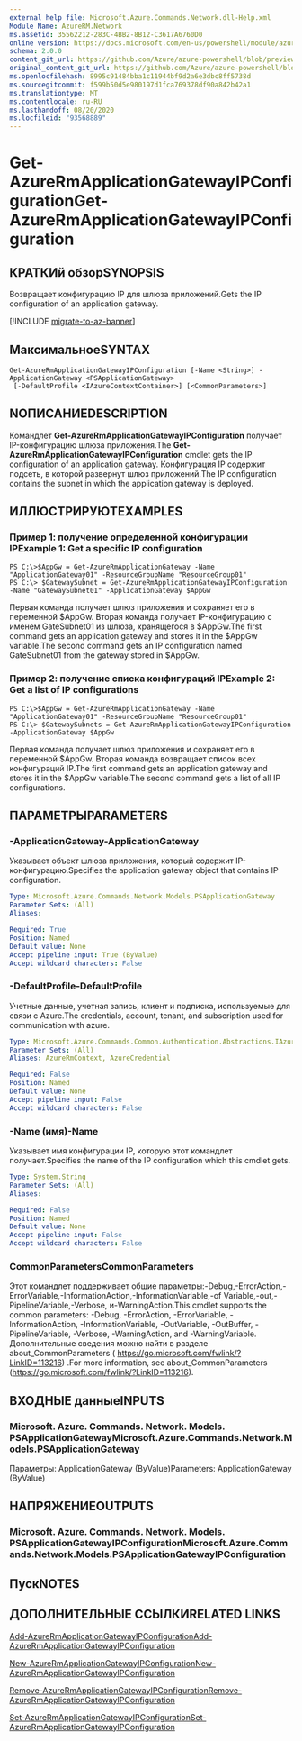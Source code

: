 ```yaml
---
external help file: Microsoft.Azure.Commands.Network.dll-Help.xml
Module Name: AzureRM.Network
ms.assetid: 35562212-283C-4BB2-8B12-C3617A6760D0
online version: https://docs.microsoft.com/en-us/powershell/module/azurerm.network/get-azurermapplicationgatewayipconfiguration
schema: 2.0.0
content_git_url: https://github.com/Azure/azure-powershell/blob/preview/src/ResourceManager/Network/Commands.Network/help/Get-AzureRmApplicationGatewayIPConfiguration.md
original_content_git_url: https://github.com/Azure/azure-powershell/blob/preview/src/ResourceManager/Network/Commands.Network/help/Get-AzureRmApplicationGatewayIPConfiguration.md
ms.openlocfilehash: 8995c91484bba1c11944bf9d2a6e3dbc8ff5738d
ms.sourcegitcommit: f599b50d5e980197d1fca769378df90a842b42a1
ms.translationtype: MT
ms.contentlocale: ru-RU
ms.lasthandoff: 08/20/2020
ms.locfileid: "93568889"
---
```

# <span data-ttu-id="3eb98-101">Get-AzureRmApplicationGatewayIPConfiguration</span><span class="sxs-lookup"><span data-stu-id="3eb98-101">Get-AzureRmApplicationGatewayIPConfiguration</span></span>

## <span data-ttu-id="3eb98-102">КРАТКИй обзор</span><span class="sxs-lookup"><span data-stu-id="3eb98-102">SYNOPSIS</span></span>
<span data-ttu-id="3eb98-103">Возвращает конфигурацию IP для шлюза приложений.</span><span class="sxs-lookup"><span data-stu-id="3eb98-103">Gets the IP configuration of an application gateway.</span></span>

[!INCLUDE [migrate-to-az-banner](../../includes/migrate-to-az-banner.md)]

## <span data-ttu-id="3eb98-104">Максимальное</span><span class="sxs-lookup"><span data-stu-id="3eb98-104">SYNTAX</span></span>

```
Get-AzureRmApplicationGatewayIPConfiguration [-Name <String>] -ApplicationGateway <PSApplicationGateway>
 [-DefaultProfile <IAzureContextContainer>] [<CommonParameters>]
```

## <span data-ttu-id="3eb98-105">NОПИСАНИЕ</span><span class="sxs-lookup"><span data-stu-id="3eb98-105">DESCRIPTION</span></span>
<span data-ttu-id="3eb98-106">Командлет **Get-AzureRmApplicationGatewayIPConfiguration** получает IP-конфигурацию шлюза приложения.</span><span class="sxs-lookup"><span data-stu-id="3eb98-106">The **Get-AzureRmApplicationGatewayIPConfiguration** cmdlet gets the IP configuration of an application gateway.</span></span>
<span data-ttu-id="3eb98-107">Конфигурация IP содержит подсеть, в которой развернут шлюз приложений.</span><span class="sxs-lookup"><span data-stu-id="3eb98-107">The IP configuration contains the subnet in which the application gateway is deployed.</span></span>

## <span data-ttu-id="3eb98-108">ИЛЛЮСТРИРУЮТ</span><span class="sxs-lookup"><span data-stu-id="3eb98-108">EXAMPLES</span></span>

### <span data-ttu-id="3eb98-109">Пример 1: получение определенной конфигурации IP</span><span class="sxs-lookup"><span data-stu-id="3eb98-109">Example 1: Get a specific IP configuration</span></span>
```
PS C:\>$AppGw = Get-AzureRmApplicationGateway -Name "ApplicationGateway01" -ResourceGroupName "ResourceGroup01"
PS C:\> $GatewaySubnet = Get-AzureRmApplicationGatewayIPConfiguration -Name "GatewaySubnet01" -ApplicationGateway $AppGw
```

<span data-ttu-id="3eb98-110">Первая команда получает шлюз приложения и сохраняет его в переменной $AppGw. Вторая команда получает IP-конфигурацию с именем GateSubnet01 из шлюза, хранящегося в $AppGw.</span><span class="sxs-lookup"><span data-stu-id="3eb98-110">The first command gets an application gateway and stores it in the $AppGw variable.The second command gets an IP configuration named GateSubnet01 from the gateway stored in $AppGw.</span></span>

### <span data-ttu-id="3eb98-111">Пример 2: получение списка конфигураций IP</span><span class="sxs-lookup"><span data-stu-id="3eb98-111">Example 2: Get a list of IP configurations</span></span>
```
PS C:\>$AppGw = Get-AzureRmApplicationGateway -Name "ApplicationGateway01" -ResourceGroupName "ResourceGroup01"
PS C:\> $GatewaySubnets = Get-AzureRmApplicationGatewayIPConfiguration -ApplicationGateway $AppGw
```

<span data-ttu-id="3eb98-112">Первая команда получает шлюз приложения и сохраняет его в переменной $AppGw. Вторая команда возвращает список всех конфигураций IP.</span><span class="sxs-lookup"><span data-stu-id="3eb98-112">The first command gets an application gateway and stores it in the $AppGw variable.The second command gets a list of all IP configurations.</span></span>

## <span data-ttu-id="3eb98-113">ПАРАМЕТРЫ</span><span class="sxs-lookup"><span data-stu-id="3eb98-113">PARAMETERS</span></span>

### <span data-ttu-id="3eb98-114">-ApplicationGateway</span><span class="sxs-lookup"><span data-stu-id="3eb98-114">-ApplicationGateway</span></span>
<span data-ttu-id="3eb98-115">Указывает объект шлюза приложения, который содержит IP-конфигурацию.</span><span class="sxs-lookup"><span data-stu-id="3eb98-115">Specifies the application gateway object that contains IP configuration.</span></span>

```yaml
Type: Microsoft.Azure.Commands.Network.Models.PSApplicationGateway
Parameter Sets: (All)
Aliases:

Required: True
Position: Named
Default value: None
Accept pipeline input: True (ByValue)
Accept wildcard characters: False
```

### <span data-ttu-id="3eb98-116">-DefaultProfile</span><span class="sxs-lookup"><span data-stu-id="3eb98-116">-DefaultProfile</span></span>
<span data-ttu-id="3eb98-117">Учетные данные, учетная запись, клиент и подписка, используемые для связи с Azure.</span><span class="sxs-lookup"><span data-stu-id="3eb98-117">The credentials, account, tenant, and subscription used for communication with azure.</span></span>

```yaml
Type: Microsoft.Azure.Commands.Common.Authentication.Abstractions.IAzureContextContainer
Parameter Sets: (All)
Aliases: AzureRmContext, AzureCredential

Required: False
Position: Named
Default value: None
Accept pipeline input: False
Accept wildcard characters: False
```

### <span data-ttu-id="3eb98-118">-Name (имя)</span><span class="sxs-lookup"><span data-stu-id="3eb98-118">-Name</span></span>
<span data-ttu-id="3eb98-119">Указывает имя конфигурации IP, которую этот командлет получает.</span><span class="sxs-lookup"><span data-stu-id="3eb98-119">Specifies the name of the IP configuration which this cmdlet gets.</span></span>

```yaml
Type: System.String
Parameter Sets: (All)
Aliases:

Required: False
Position: Named
Default value: None
Accept pipeline input: False
Accept wildcard characters: False
```

### <span data-ttu-id="3eb98-120">CommonParameters</span><span class="sxs-lookup"><span data-stu-id="3eb98-120">CommonParameters</span></span>
<span data-ttu-id="3eb98-121">Этот командлет поддерживает общие параметры:-Debug,-ErrorAction,-ErrorVariable,-InformationAction,-InformationVariable,-of Variable,-out,-PipelineVariable,-Verbose, и-WarningAction.</span><span class="sxs-lookup"><span data-stu-id="3eb98-121">This cmdlet supports the common parameters: -Debug, -ErrorAction, -ErrorVariable, -InformationAction, -InformationVariable, -OutVariable, -OutBuffer, -PipelineVariable, -Verbose, -WarningAction, and -WarningVariable.</span></span> <span data-ttu-id="3eb98-122">Дополнительные сведения можно найти в разделе about_CommonParameters ( https://go.microsoft.com/fwlink/?LinkID=113216) .</span><span class="sxs-lookup"><span data-stu-id="3eb98-122">For more information, see about_CommonParameters (https://go.microsoft.com/fwlink/?LinkID=113216).</span></span>

## <span data-ttu-id="3eb98-123">ВХОДНЫЕ данные</span><span class="sxs-lookup"><span data-stu-id="3eb98-123">INPUTS</span></span>

### <span data-ttu-id="3eb98-124">Microsoft. Azure. Commands. Network. Models. PSApplicationGateway</span><span class="sxs-lookup"><span data-stu-id="3eb98-124">Microsoft.Azure.Commands.Network.Models.PSApplicationGateway</span></span>
<span data-ttu-id="3eb98-125">Параметры: ApplicationGateway (ByValue)</span><span class="sxs-lookup"><span data-stu-id="3eb98-125">Parameters: ApplicationGateway (ByValue)</span></span>

## <span data-ttu-id="3eb98-126">НАПРЯЖЕНИЕ</span><span class="sxs-lookup"><span data-stu-id="3eb98-126">OUTPUTS</span></span>

### <span data-ttu-id="3eb98-127">Microsoft. Azure. Commands. Network. Models. PSApplicationGatewayIPConfiguration</span><span class="sxs-lookup"><span data-stu-id="3eb98-127">Microsoft.Azure.Commands.Network.Models.PSApplicationGatewayIPConfiguration</span></span>

## <span data-ttu-id="3eb98-128">Пуск</span><span class="sxs-lookup"><span data-stu-id="3eb98-128">NOTES</span></span>

## <span data-ttu-id="3eb98-129">ДОПОЛНИТЕЛЬНЫЕ ССЫЛКИ</span><span class="sxs-lookup"><span data-stu-id="3eb98-129">RELATED LINKS</span></span>

[<span data-ttu-id="3eb98-130">Add-AzureRmApplicationGatewayIPConfiguration</span><span class="sxs-lookup"><span data-stu-id="3eb98-130">Add-AzureRmApplicationGatewayIPConfiguration</span></span>](./Add-AzureRmApplicationGatewayIPConfiguration.md)

[<span data-ttu-id="3eb98-131">New-AzureRmApplicationGatewayIPConfiguration</span><span class="sxs-lookup"><span data-stu-id="3eb98-131">New-AzureRmApplicationGatewayIPConfiguration</span></span>](./New-AzureRmApplicationGatewayIPConfiguration.md)

[<span data-ttu-id="3eb98-132">Remove-AzureRmApplicationGatewayIPConfiguration</span><span class="sxs-lookup"><span data-stu-id="3eb98-132">Remove-AzureRmApplicationGatewayIPConfiguration</span></span>](./Remove-AzureRmApplicationGatewayIPConfiguration.md)

[<span data-ttu-id="3eb98-133">Set-AzureRmApplicationGatewayIPConfiguration</span><span class="sxs-lookup"><span data-stu-id="3eb98-133">Set-AzureRmApplicationGatewayIPConfiguration</span></span>](./Set-AzureRmApplicationGatewayIPConfiguration.md)


